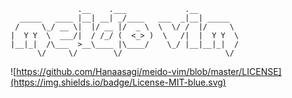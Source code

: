 ```
               .__    .___             .__         
  _____   ____ |__| __| _/____   ___  _|__| _____  
 /     \_/ __ \|  |/ __ |/  _ \  \  \/ /  |/     \ 
|  Y Y  \  ___/|  / /_/ (  <_> )  \   /|  |  Y Y  \
|__|_|  /\___  >__\____ |\____/    \_/ |__|__|_|  /
      \/     \/        \/                       \/ 
```
![https://github.com/Hanaasagi/meido-vim/blob/master/LICENSE](https://img.shields.io/badge/License-MIT-blue.svg)
